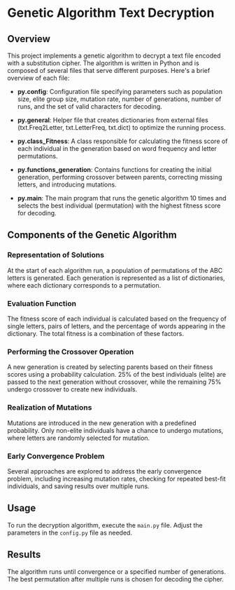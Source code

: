 # Genetic Algorithm Text Decryption

## Overview

This project implements a genetic algorithm to decrypt a text file encoded with a substitution cipher. The algorithm is written in Python and is composed of several files that serve different purposes. Here's a brief overview of each file:

- **py.config**: Configuration file specifying parameters such as population size, elite group size, mutation rate, number of generations, number of runs, and the set of valid characters for decoding.

- **py.general**: Helper file that creates dictionaries from external files (txt.Freq2Letter, txt.LetterFreq, txt.dict) to optimize the running process.

- **py.class_Fitness**: A class responsible for calculating the fitness score of each individual in the generation based on word frequency and letter permutations.

- **py.functions_generation**: Contains functions for creating the initial generation, performing crossover between parents, correcting missing letters, and introducing mutations.

- **py.main**: The main program that runs the genetic algorithm 10 times and selects the best individual (permutation) with the highest fitness score for decoding.

## Components of the Genetic Algorithm

### Representation of Solutions

At the start of each algorithm run, a population of permutations of the ABC letters is generated. Each generation is represented as a list of dictionaries, where each dictionary corresponds to a permutation.

### Evaluation Function

The fitness score of each individual is calculated based on the frequency of single letters, pairs of letters, and the percentage of words appearing in the dictionary. The total fitness is a combination of these factors.

### Performing the Crossover Operation

A new generation is created by selecting parents based on their fitness scores using a probability calculation. 25% of the best individuals (elite) are passed to the next generation without crossover, while the remaining 75% undergo crossover to create new individuals.

### Realization of Mutations

Mutations are introduced in the new generation with a predefined probability. Only non-elite individuals have a chance to undergo mutations, where letters are randomly selected for mutation.

### Early Convergence Problem

Several approaches are explored to address the early convergence problem, including increasing mutation rates, checking for repeated best-fit individuals, and saving results over multiple runs.

## Usage

To run the decryption algorithm, execute the `main.py` file. Adjust the parameters in the `config.py` file as needed.

## Results

The algorithm runs until convergence or a specified number of generations. The best permutation after multiple runs is chosen for decoding the cipher.



